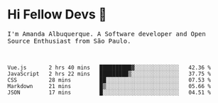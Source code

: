# Hi Fellow Devs :wave:
   
<p>
  <samp>
    I'm Amanda Albuquerque. A Software developer and Open Source Enthusiast from São Paulo.
  </samp>

  
<!--   [![Twitter Follow](https://img.shields.io/twitter/follow/alalbux?style=social)](https://www.twitter.com/alalbux)
  [![Linkedin Badge](https://img.shields.io/badge/-alalbux-blue?style=flat-square&logo=Linkedin&logoColor=white&link=https://www.linkedin.com/in/alalbux/)](https://www.linkedin.com/in/alalbux/)
  [![Medium Badge](https://img.shields.io/badge/-alalbux-black?style=flat-square&logo=Medium&logoColor=white&link=https://medium.com/@alalbux)](https://medium.com/@alalbux) -->
</p>

  <br/>
  

<!--START_SECTION:waka-->
```text
Vue.js       2 hrs 40 mins   ██████████▓░░░░░░░░░░░░░░   42.36 % 
JavaScript   2 hrs 22 mins   █████████▒░░░░░░░░░░░░░░░   37.75 % 
CSS          28 mins         ██░░░░░░░░░░░░░░░░░░░░░░░   07.53 % 
Markdown     21 mins         █▒░░░░░░░░░░░░░░░░░░░░░░░   05.66 % 
JSON         17 mins         █░░░░░░░░░░░░░░░░░░░░░░░░   04.51 % 
```
<!--END_SECTION:waka-->

